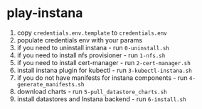 # play-instana


1. copy `credentials.env.template` to `credentials.env`
3. populate credentials env with your params
4. if you need to uninstall instana - run `0-uninstall.sh`
5. if you need to install nfs provisioner - run `1-nfs.sh`
6. if you need to install cert-manager - run `2-cert-manager.sh`
7. install instana plugin for kubectl - run `3-kubectl-instana.sh`
8. if you do not have manifests for instana components - run `4-generate_manifests.sh`
9. download charts - run `5-pull_datastore_charts.sh`
10. install datastores and Instana backend - run `6-install.sh`
